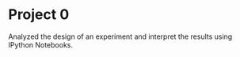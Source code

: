 # Project 0
Analyzed the design of an experiment and interpret the results using IPython Notebooks.
